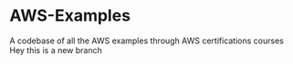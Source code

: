 # AWS-Examples
A codebase of all the AWS examples through AWS certifications courses
Hey 
this is a new branch
